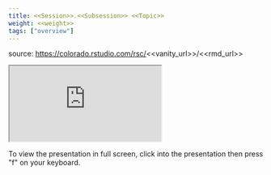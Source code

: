 ```yaml
---
title: <<Session>>.<<Subsession>> <<Topic>>
weight: <<weight>>
tags: ["overview"]
---
```


source: https://colorado.rstudio.com/rsc/<<vanity_url>>/<<rmd_url>>

<div class="responsive-container-xaringan">

  <div class="cssload-loader">
    <div class="cssload-inner cssload-one"></div>
    <div class="cssload-inner cssload-two"></div>
    <div class="cssload-inner cssload-three"></div>
  </div>
  <iframe 
    src="https://colorado.rstudio.com/rsc/<<vanity_url>>/<<rmd_url>>" 
        gesture="media"  allow="encrypted-media" allowfullscreen
        scrolling="no">
  </iframe>
</div>


To view the presentation in full screen, click into the presentation then press "f" on your keyboard.



